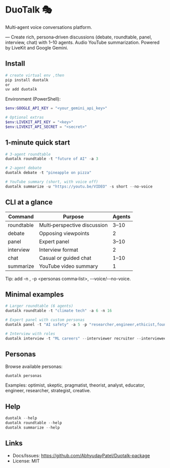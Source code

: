 # DuoTalk 🎭

Multi‑agent voice conversations platform.

— Create rich, persona‑driven discussions (debate, roundtable, panel, interview, chat) with 1–10 agents. Audio YouTube summarization. Powered by LiveKit and Google Gemini.

## Install

```powershell
# create virtual env ,then
pip install duotalk
or
uv add duotalk
```

Environment (PowerShell):

```powershell
$env:GOOGLE_API_KEY = "<your_gemini_api_key>"

# Optional extras
$env:LIVEKIT_API_KEY = "<key>"
$env:LIVEKIT_API_SECRET = "<secret>"
```

## 1‑minute quick start

```powershell
# 3‑agent roundtable
duotalk roundtable -t "future of AI" -a 3

# 2‑agent debate
duotalk debate -t "pineapple on pizza"

# YouTube summary (short, with voice off)
duotalk summarize -u "https://youtu.be/VIDEO" -s short --no-voice
```

## CLI at a glance

| Command | Purpose | Agents |
|---|---|---|
| roundtable | Multi‑perspective discussion | 3–10 |
| debate | Opposing viewpoints | 2 |
| panel | Expert panel | 3–10 |
| interview | Interview format | 2 |
| chat | Casual or guided chat | 1–10 |
| summarize | YouTube video summary | 1 |

Tip: add -n <turns>, -p <personas comma‑list>, --voice/--no-voice.

## Minimal examples

```powershell
# Larger roundtable (6 agents)
duotalk roundtable -t "climate tech" -a 6 -n 16

# Expert panel with custom personas
duotalk panel -t "AI safety" -a 5 -p "researcher,engineer,ethicist,founder,policy"

# Interview with roles
duotalk interview -t "ML careers" --interviewer recruiter --interviewee engineer -n 12
```

## Personas

Browse available personas:

```powershell
duotalk personas
```

Examples: optimist, skeptic, pragmatist, theorist, analyst, educator, engineer, researcher, strategist, creative.

## Help

```powershell
duotalk --help
duotalk roundtable --help
duotalk summarize --help
```

## Links

- Docs/Issues: https://github.com/AbhyudayPatel/Duotalk-package
- License: MIT
